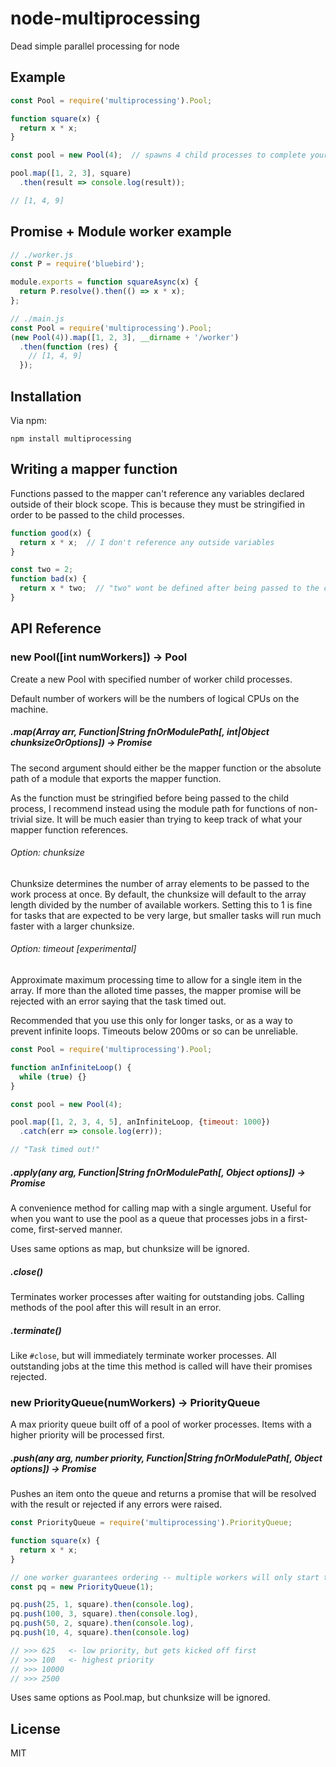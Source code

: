 # node-multiprocessing
Dead simple parallel processing for node

## Example

```javascript
const Pool = require('multiprocessing').Pool;

function square(x) {
  return x * x;
}

const pool = new Pool(4);  // spawns 4 child processes to complete your jobs

pool.map([1, 2, 3], square)
  .then(result => console.log(result));

// [1, 4, 9]
```

## Promise + Module worker example
```javascript
// ./worker.js
const P = require('bluebird');

module.exports = function squareAsync(x) {
  return P.resolve().then(() => x * x);
};
```

```javascript
// ./main.js
const Pool = require('multiprocessing').Pool;
(new Pool(4)).map([1, 2, 3], __dirname + '/worker')
  .then(function (res) {
    // [1, 4, 9]
  });
```

## Installation

Via npm:

    npm install multiprocessing

## Writing a mapper function

Functions passed to the mapper can't reference any variables declared outside of their block scope. This is because they must be stringified in order to be passed to the child processes.

```javascript
function good(x) {
  return x * x;  // I don't reference any outside variables
}

const two = 2;
function bad(x) {
  return x * two;  // "two" wont be defined after being passed to the child proc
}
```

## API Reference

### new Pool([int numWorkers]) -> Pool

Create a new Pool with specified number of worker child processes.

Default number of workers will be the numbers of logical CPUs on the machine.

##### .map(Array arr, Function|String fnOrModulePath[, int|Object chunksizeOrOptions]) -> Promise

The second argument should either be the mapper function or the absolute path of a module that exports the mapper function.

As the function must be stringified before being passed to the child process, I recommend instead using the module path for functions of non-trivial size. It will be much easier than trying to keep track of what your mapper function references.

###### Option: chunksize
Chunksize determines the number of array elements to be passed to the work process at once. By default, the chunksize will default to the array length divided by the number of available workers. Setting this to 1 is fine for tasks that are expected to be very large, but smaller tasks will run much faster with a larger chunksize.

###### Option: timeout [experimental]
Approximate maximum processing time to allow for a single item in the array. If more than the alloted time passes, the mapper promise will be rejected with an error saying that the task timed out.

Recommended that you use this only for longer tasks, or as a way to prevent infinite loops. Timeouts below 200ms or so can be unreliable.

```javascript
const Pool = require('multiprocessing').Pool;

function anInfiniteLoop() {
  while (true) {}
}

const pool = new Pool(4);

pool.map([1, 2, 3, 4, 5], anInfiniteLoop, {timeout: 1000})
  .catch(err => console.log(err));

// "Task timed out!"
```

##### .apply(any arg, Function|String fnOrModulePath[, Object options]) -> Promise

A convenience method for calling map with a single argument. Useful for when you want to use the pool as a queue that processes jobs in a first-come, first-served manner.

Uses same options as map, but chunksize will be ignored.

##### .close()

Terminates worker processes after waiting for outstanding jobs. Calling methods of the pool after this will result in an error.

##### .terminate()

Like `#close`, but will immediately terminate worker processes. All outstanding jobs at the time this method is called will have their promises rejected.


### new PriorityQueue(numWorkers) -> PriorityQueue

A max priority queue built off of a pool of worker processes. Items with a higher priority will be processed first.

##### .push(any arg, number priority, Function|String fnOrModulePath[, Object options]) -> Promise

Pushes an item onto the queue and returns a promise that will be resolved with the result or rejected if any errors were raised.

```javascript
const PriorityQueue = require('multiprocessing').PriorityQueue;

function square(x) {
  return x * x;
}

// one worker guarantees ordering -- multiple workers will only start tasks in order
const pq = new PriorityQueue(1);

pq.push(25, 1, square).then(console.log),
pq.push(100, 3, square).then(console.log),
pq.push(50, 2, square).then(console.log),
pq.push(10, 4, square).then(console.log)

// >>> 625   <- low priority, but gets kicked off first
// >>> 100   <- highest priority
// >>> 10000
// >>> 2500
```

Uses same options as Pool.map, but chunksize will be ignored.

## License

  MIT
